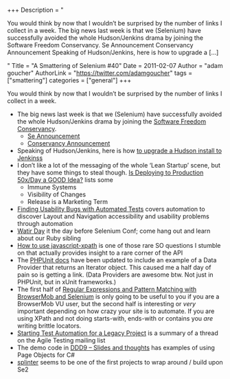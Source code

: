+++
Description = "<p>You would think by now that I wouldn’t be surprised by the number of links I collect in a week. The big news last week is that we (Selenium) have successfully avoided the whole Hudson/Jenkins drama by joining the Software Freedom Conservancy. Se Announcement Conservancy Announcement Speaking of Hudson/Jenkins, here is how to upgrade a […]</p>"
Title = "A Smattering of Selenium #40"
Date = 2011-02-07
Author = "adam goucher"
AuthorLink = "https://twitter.com/adamgoucher"
tags = ["smattering"]
categories = ["general"]
+++
<p>You would think by now that I wouldn&#8217;t be surprised by the number of links I collect in a week.</p>
<ul>
<li>The big news last week is that we (Selenium) have successfully avoided the whole Hudson/Jenkins drama by joining the <a href="http://sfconservancy.org/">Software Freedom Conservancy</a>.
<ul>
<li><a href="https://seleniumhq.wordpress.com/2011/02/02/selenium-joins-the-software-freedom-conservancy/">Se Announcement</a></li>
<li><a href="http://sfconservancy.org/news/2011/feb/02/selenium-joins">Conservancy Announcement</a></li>
</ul>
</li>
<li>Speaking of Hudson/Jenkins, here is how <a href="http://wiki.jenkins-ci.org/display/JENKINS/Upgrading+from+Hudson+to+Jenkins">to upgrade a Hudson install to Jenkinss</a></li>
<li>I don&#8217;t like a lot of the messaging of the whole &#8216;Lean Startup&#8217; scene, but they have some things to steal though. <a href="http://www.thehackerchickblog.com/2011/02/continuous-deployment-for-continuous-learning.html">Is Deploying to Production 50x/Day a GOOD Idea?</a> lists some
<ul>
<li>Immune Systems</li>
<li>Visibility of Changes</li>
<li>Release is a Marketing Term</li>
</ul>
</li>
<li><a href="http://queue.acm.org/detail.cfm?id=1925091">Finding Usability Bugs with Automated Tests</a> covers automation to discover Layout and Navigation accessibility and usability problems through automation</li>
<li><a href="http://watir.com/watir-day/">Watir Day</a> it the day before Selenium Conf; come hang out and learn about our Ruby sibling</li>
<li><a href="http://stackoverflow.com/questions/2536652/how-to-use-javascript-xpath">How to use javascript-xpath</a> is one of those rare SO questions I stumble on that actually provides insight to a rare corner of the API</li>
<li>The <a href="http://www.phpunit.de/manual/current/en/writing-tests-for-phpunit.html#writing-tests-for-phpunit.data-providers">PHPUnit docs</a> have been updated to include an example of a Data Provider that returns an Iterator object. This caused me a half day of pain so is getting a link. (Data Providers are awesome btw. Not just in PHPUnit, but in xUnit frameworks.)</li>
<li>The first half of <a href="http://blog.browsermob.com/2011/02/regular-expressions-and-pattern-matching-with-browsermob-and-selenium/">Regular Expressions and Pattern Matching with BrowserMob and Selenium</a> is only going to be useful to you if you are a BrowserMob VU user, but the second half is interesting or <i>very</i> important depending on how crazy your site is to automate. If you are using XPath and not doing starts-with, ends-with or contains you <i>are</i> writing brittle locators.</li>
<li><a href="http://www.infoq.com/news/2011/01/testing-legacy-application">Starting Test Automation for a Legacy Project</a> is a summary of a thread on the Agile Testing mailing list</li>
<li>The demo code in <a href="http://www.theautomatedtester.co.uk/blog/2011/ddd9-slides-and-thoughts.html">DDD9 &#8211; Slides and thoughts</a> has examples of using Page Objects for C#</li>
<li><a href="http://splinter.cobrateam.info/">splinter</a> seems to be one of the first projects to wrap around / build upon Se2</li>
</ul>

